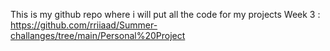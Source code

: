 This is my github repo where i will put all the code for my projects 
Week 3 : https://github.com/rriiaad/Summer-challanges/tree/main/Personal%20Project

